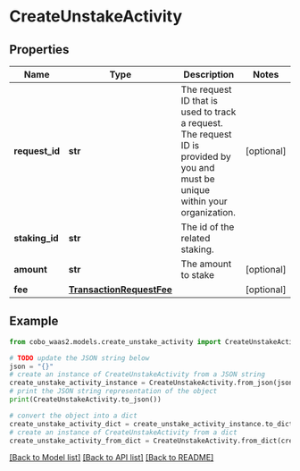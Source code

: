 # CreateUnstakeActivity


## Properties

Name | Type | Description | Notes
------------ | ------------- | ------------- | -------------
**request_id** | **str** | The request ID that is used to track a request. The request ID is provided by you and must be unique within your organization. | [optional] 
**staking_id** | **str** | The id of the related staking. | 
**amount** | **str** | The amount to stake | [optional] 
**fee** | [**TransactionRequestFee**](TransactionRequestFee.md) |  | [optional] 

## Example

```python
from cobo_waas2.models.create_unstake_activity import CreateUnstakeActivity

# TODO update the JSON string below
json = "{}"
# create an instance of CreateUnstakeActivity from a JSON string
create_unstake_activity_instance = CreateUnstakeActivity.from_json(json)
# print the JSON string representation of the object
print(CreateUnstakeActivity.to_json())

# convert the object into a dict
create_unstake_activity_dict = create_unstake_activity_instance.to_dict()
# create an instance of CreateUnstakeActivity from a dict
create_unstake_activity_from_dict = CreateUnstakeActivity.from_dict(create_unstake_activity_dict)
```
[[Back to Model list]](../README.md#documentation-for-models) [[Back to API list]](../README.md#documentation-for-api-endpoints) [[Back to README]](../README.md)


